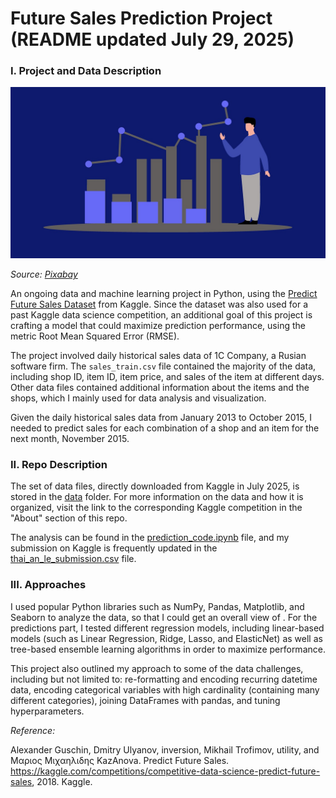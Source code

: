 # Future Sales Prediction Project (README updated July 29, 2025)

### I. Project and Data Description

![Illustration photo of sales growth](https://github.com/thaianle/future-sales-prediction/blob/main/illustration/sales_illustration.jpg "Source: Pixabay")

_Source: [Pixabay](https://pixabay.com/illustrations/statistics-finance-trading-8787079/)_

An ongoing data and machine learning project in Python, using the [Predict Future Sales Dataset](https://www.kaggle.com/competitions/competitive-data-science-predict-future-sales/) from Kaggle. Since the dataset was also used for a past Kaggle data science competition, an additional goal of this project is crafting a model that could maximize prediction performance, using the metric Root Mean Squared Error (RMSE).

The project involved daily historical sales data of 1C Company, a Rusian software firm. The ```sales_train.csv``` file contained the majority of the data, including shop ID, item ID, item price, and sales of the item at different days. Other data files contained additional information about the items and the shops, which I mainly used for data analysis and visualization.

Given the daily historical sales data from January 2013 to October 2015, I needed to predict sales for each combination of a shop and an item for the next month, November 2015.

### II. Repo Description

The set of data files, directly downloaded from Kaggle in July 2025, is stored in the [data](https://github.com/thaianle/future-sales-prediction/tree/main/data) folder. For more information on the data and how it is organized, visit the link to the corresponding Kaggle competition in the "About" section of this repo.

The analysis can be found in the [prediction_code.ipynb](https://github.com/thaianle/future-sales-prediction/blob/main/prediction_code.ipynb) file, and my submission on Kaggle is frequently updated in the [thai_an_le_submission.csv](https://github.com/thaianle/future-sales-prediction/blob/main/thai_an_le_submission.csv) file.

### III. Approaches

I used popular Python libraries such as NumPy, Pandas, Matplotlib, and Seaborn to analyze the data, so that I could get an overall view of . For the predictions part, I tested different regression models, including linear-based models (such as Linear Regression, Ridge, Lasso, and ElasticNet) as well as tree-based ensemble learning algorithms in order to maximize performance.

This project also outlined my approach to some of the data challenges, including but not limited to: re-formatting and encoding recurring datetime data, encoding categorical variables with high cardinality (containing many different categories), joining DataFrames with pandas, and tuning hyperparameters.

_Reference:_

Alexander Guschin, Dmitry Ulyanov, inversion, Mikhail Trofimov, utility, and Μαριος Μιχαηλιδης KazAnova. Predict Future Sales. https://kaggle.com/competitions/competitive-data-science-predict-future-sales, 2018. Kaggle.